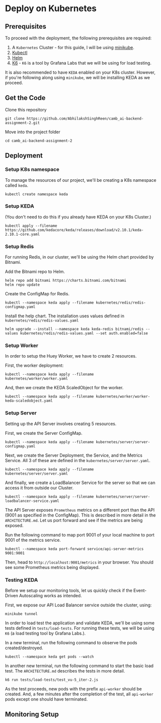 # Deploy on Kubernetes
## Prerequisites
To proceed with the deployment, the following prerequisites are required:
1) A `Kubernetes` Cluster - for this guide, I will be using [minikube](https://minikube.sigs.k8s.io/docs/start/).
2) [Kubectl](https://kubernetes.io/docs/tasks/tools/)
3) [Helm](https://helm.sh/docs/intro/install/)
4) [K6](https://k6.io/docs/get-started/installation/) - `K6` is a tool by Grafana Labs that we will be using for load testing.

It is also recommended to have `KEDA` enabled on your K8s cluster. However, if you're following along using `minikube`, we will be installing KEDA as we proceed.

## Get the Code
Clone this repository <br>
```
git clone https://github.com/AbhilakshSinghReen/camb_ai-backend-assignment-2.git
```

Move into the project folder
```
cd camb_ai-backend-assignment-2
```

## Deployment
### Setup K8s namespace
To manage the resources of our project, we'll be creating a K8s namespace called `keda`.
```
kubectl create namespace keda
```


### Setup KEDA
(You don't need to do this if you already have KEDA on your K8s Cluster.)
```
kubectl apply --filename https://github.com/kedacore/keda/releases/download/v2.10.1/keda-2.10.1-core.yaml
```

### Setup Redis
For running Redis, in our cluster, we'll be using the Helm chart provided by Bitnami.

Add the Bitnami repo to Helm.
```
helm repo add bitnami https://charts.bitnami.com/bitnami
helm repo update
```

Create the ConfigMap for Redis.
```
kubectl --namespace keda apply --filename kubernetes/redis/redis-configmap.yaml
```

Install the help chart. The installation uses values defined in `kubernetes/redis/redis-values.yaml`
```
helm upgrade --install --namespace keda keda-redis bitnami/redis --values kubernetes/redis/redis-values.yaml --set auth.enabled=false
```

### Setup Worker
In order to setup the Huey Worker, we have to create 2 resources.

First, the worker deployment:
```
kubectl --namespace keda apply --filename kubernetes/worker/worker.yaml
```

And, then we create the KEDA ScaledObject for the worker.
```
kubectl --namespace keda apply --filename kubernetes/worker/worker-keda-scaledobject.yaml
```

### Setup Server
Setting up the API Server involves creating 5 resources.

First, we create the Server ConfigMap.
```
kubectl --namespace keda apply --filename kubernetes/server/server-configmap.yaml
```

Next, we create the Server Deployment, the Service, and the Metrics Service. All 3 of these are defined in the `kubernetes/server/server.yaml`.
```
kubectl --namespace keda apply --filename kubernetes/server/server.yaml
```

And finally, we create a LoadBalancer Service for the server so that we can access it from outside our Cluster.
```
kubectl --namespace keda apply --filename kubernetes/server/server-loadbalancer-service.yaml
```

The API Server exposes `Prometheus` metrics on a different port than the API (9001 as specified in the ConfigMap). This is described in more detail in the `ARCHITECTURE.md`.
Let us port forward and see if the metrics are being exposed.

Run the following command to map port 9001 of your local machine to port 9001 of the metrics service.
```
kubectl --namespace keda port-forward service/api-server-metrics 9001:9001
```

Then, head to `http://localhost:9001/metrics` in your browser. You should see some Prometheus metrics being displayed.

### Testing KEDA
Before we setup our monitoring tools, let us quickly check if the Event-Driven Autoscaling works as intended.

First, we expose our API Load Balancer service outside the cluster, using:
```
minikube tunnel
```

In order to load test the application and validate KEDA, we'll be using some tests defined in `tests/load-tests`. For running these tests, we will be using `K6` (a load testing tool by Grafana Labs.).

In a new terminal, run the following command to observe the pods created/destroyed.
```
kubectl --namespace keda get pods --watch
```

In another new terminal, run the following command to start the basic load test. The `ARCHITECTURE.md` describes the tests in more detail.
```
k6 run tests/load-tests/test_vu-5_iter-2.js
```

As the test proceeds, new pods with the prefix `api-worker` should be created. And, a few minutes after the completion of the test, all `api-worker` pods except one should have terminated.

## Monitoring Setup